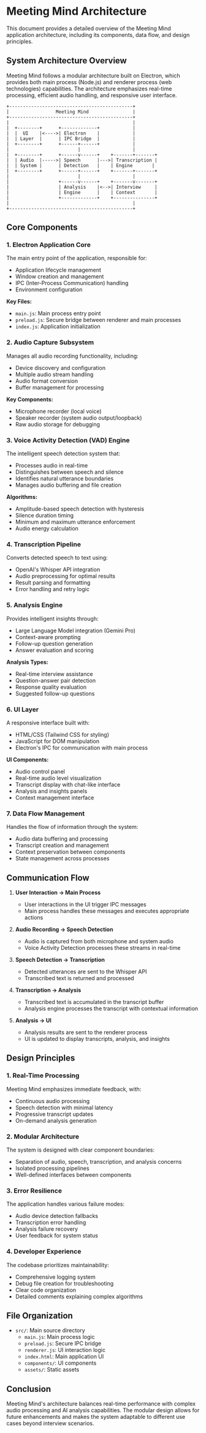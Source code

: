# Meeting Mind Architecture

This document provides a detailed overview of the Meeting Mind application architecture, including its components, data flow, and design principles.

## System Architecture Overview

Meeting Mind follows a modular architecture built on Electron, which provides both main process (Node.js) and renderer process (web technologies) capabilities. The architecture emphasizes real-time processing, efficient audio handling, and responsive user interface.

```
+---------------------------------------------+
|                 Meeting Mind                |
+---------------------------------------------+
|                                             |
|  +--------+      +-------------+            |
|  |  UI    |<---->| Electron    |            |
|  | Layer  |      | IPC Bridge  |            |
|  +--------+      +------+------+            |
|                         |                   |
|  +--------+      +------v------+    +-------+-------+
|  | Audio  |----->| Speech      |--->| Transcription |
|  | System |      | Detection   |    | Engine       |
|  +--------+      +------+------+    +-------+-------+
|                         |                   |
|                  +------v------+    +-------v-------+
|                  | Analysis    |<-->| Interview     |
|                  | Engine      |    | Context       |
|                  +-------------+    +---------------+
|                                             |
+---------------------------------------------+
```

## Core Components

### 1. Electron Application Core

The main entry point of the application, responsible for:
- Application lifecycle management
- Window creation and management
- IPC (Inter-Process Communication) handling
- Environment configuration

**Key Files:**
- `main.js`: Main process entry point
- `preload.js`: Secure bridge between renderer and main processes
- `index.js`: Application initialization

### 2. Audio Capture Subsystem

Manages all audio recording functionality, including:
- Device discovery and configuration
- Multiple audio stream handling
- Audio format conversion
- Buffer management for processing

**Key Components:**
- Microphone recorder (local voice)
- Speaker recorder (system audio output/loopback)
- Raw audio storage for debugging

### 3. Voice Activity Detection (VAD) Engine

The intelligent speech detection system that:
- Processes audio in real-time
- Distinguishes between speech and silence
- Identifies natural utterance boundaries
- Manages audio buffering and file creation

**Algorithms:**
- Amplitude-based speech detection with hysteresis
- Silence duration timing
- Minimum and maximum utterance enforcement
- Audio energy calculation

### 4. Transcription Pipeline

Converts detected speech to text using:
- OpenAI's Whisper API integration
- Audio preprocessing for optimal results
- Result parsing and formatting
- Error handling and retry logic

### 5. Analysis Engine

Provides intelligent insights through:
- Large Language Model integration (Gemini Pro)
- Context-aware prompting
- Follow-up question generation
- Answer evaluation and scoring

**Analysis Types:**
- Real-time interview assistance
- Question-answer pair detection
- Response quality evaluation
- Suggested follow-up questions

### 6. UI Layer

A responsive interface built with:
- HTML/CSS (Tailwind CSS for styling)
- JavaScript for DOM manipulation
- Electron's IPC for communication with main process

**UI Components:**
- Audio control panel
- Real-time audio level visualization
- Transcript display with chat-like interface
- Analysis and insights panels
- Context management interface

### 7. Data Flow Management

Handles the flow of information through the system:
- Audio data buffering and processing
- Transcript creation and management
- Context preservation between components
- State management across processes

## Communication Flow

1. **User Interaction → Main Process**
   - User interactions in the UI trigger IPC messages
   - Main process handles these messages and executes appropriate actions

2. **Audio Recording → Speech Detection**
   - Audio is captured from both microphone and system audio
   - Voice Activity Detection processes these streams in real-time

3. **Speech Detection → Transcription**
   - Detected utterances are sent to the Whisper API
   - Transcribed text is returned and processed

4. **Transcription → Analysis**
   - Transcribed text is accumulated in the transcript buffer
   - Analysis engine processes the transcript with contextual information

5. **Analysis → UI**
   - Analysis results are sent to the renderer process
   - UI is updated to display transcripts, analysis, and insights

## Design Principles

### 1. Real-Time Processing

Meeting Mind emphasizes immediate feedback, with:
- Continuous audio processing
- Speech detection with minimal latency
- Progressive transcript updates
- On-demand analysis generation

### 2. Modular Architecture

The system is designed with clear component boundaries:
- Separation of audio, speech, transcription, and analysis concerns
- Isolated processing pipelines
- Well-defined interfaces between components

### 3. Error Resilience

The application handles various failure modes:
- Audio device detection fallbacks
- Transcription error handling
- Analysis failure recovery
- User feedback for system status

### 4. Developer Experience

The codebase prioritizes maintainability:
- Comprehensive logging system
- Debug file creation for troubleshooting
- Clear code organization
- Detailed comments explaining complex algorithms

## File Organization

- `src/`: Main source directory
  - `main.js`: Main process logic
  - `preload.js`: Secure IPC bridge
  - `renderer.js`: UI interaction logic
  - `index.html`: Main application UI
  - `components/`: UI components
  - `assets/`: Static assets

## Conclusion

Meeting Mind's architecture balances real-time performance with complex audio processing and AI analysis capabilities. The modular design allows for future enhancements and makes the system adaptable to different use cases beyond interview scenarios.
